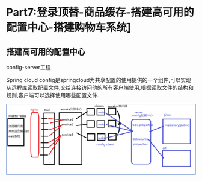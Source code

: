 # Part7:登录顶替-商品缓存-搭建高可用的配置中心-搭建购物车系统]

## 搭建高可用的配置中心

config-server工程

Spring cloud config是springcloud为共享配置的使用提供的一个组件,可以实现从远程库读取配置文件,交给连接访问他的所有客户端使用,根据读取文件的结构和规则,客户端可以选择使用哪些配置文件.

![image-20240609230527163](figs/Part7/config_center.png)